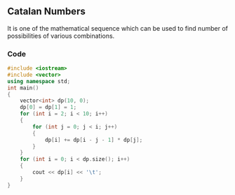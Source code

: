 ## Catalan Numbers

It is one of the mathematical sequence which can be used to find number of possibilities of various combinations.

### Code

```cpp
#include <iostream>
#include <vector>
using namespace std;
int main()
{
    vector<int> dp(10, 0);
    dp[0] = dp[1] = 1;
    for (int i = 2; i < 10; i++)
    {
        for (int j = 0; j < i; j++)
        {
            dp[i] += dp[i - j - 1] * dp[j];
        }
    }
    for (int i = 0; i < dp.size(); i++)
    {
        cout << dp[i] << '\t';
    }
}
```
